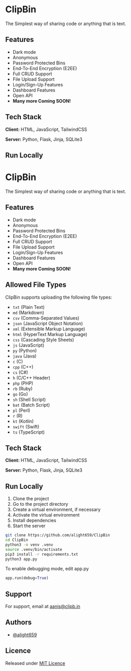 # ClipBin

The Simplest way of sharing code or anything that is text.

## Features

- Dark mode
- Anonymous
- Password Protected Bins
- End-To-End Encryption (E2EE)
- Full CRUD Support
- File Upload Support
- Login/Sign-Up Features
- Dashboard Features
- Open API
- **Many more Coming SOON!**

## Tech Stack

**Client:** HTML, JavaScript, TailwindCSS

**Server:** Python, Flask, Jinja, SQLite3

## Run Locally

# ClipBin

The Simplest way of sharing code or anything that is text.

## Features

- Dark mode
- Anonymous
- Password Protected Bins
- End-To-End Encryption (E2EE)
- Full CRUD Support
- File Upload Support
- Login/Sign-Up Features
- Dashboard Features
- Open API
- **Many more Coming SOON!**

## Allowed File Types

ClipBin supports uploading the following file types:

- `txt` (Plain Text)
- `md` (Markdown)
- `csv` (Comma-Separated Values)
- `json` (JavaScript Object Notation)
- `xml` (Extensible Markup Language)
- `html` (HyperText Markup Language)
- `css` (Cascading Style Sheets)
- `js` (JavaScript)
- `py` (Python)
- `java` (Java)
- `c` (C)
- `cpp` (C++)
- `cs` (C#)
- `h` (C/C++ Header)
- `php` (PHP)
- `rb` (Ruby)
- `go` (Go)
- `sh` (Shell Script)
- `bat` (Batch Script)
- `pl` (Perl)
- `r` (R)
- `kt` (Kotlin)
- `swift` (Swift)
- `ts` (TypeScript)

## Tech Stack

**Client:** HTML, JavaScript, TailwindCSS

**Server:** Python, Flask, Jinja, SQLite3

## Run Locally

1.  Clone the project
2.  Go to the project directory
3.  Create a virtual environment, if necessary
4.  Activate the virtual environment
5.  Install dependencies
6.  Start the server

```bash
git clone https://github.com/alight659/ClipBin
cd ClipBin
python3 -m venv .venv
source .venv/bin/activate
pip3 install -r requirements.txt
python3 app.py
```

To enable debugging mode, edit app.py

```python
app.run(debug=True)
```

## Support

For support, email at [aanis@clipb.in](mailto:aanis@clipb.in)

## Authors

- [@alight659](https://www.github.com/alight659)

## Licence

Released under [MIT Licence](https://github.com/alight659/ClipBin/blob/main/LICENSE)

